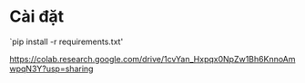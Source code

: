 # Cài đặt
`pip install -r requirements.txt'

https://colab.research.google.com/drive/1cvYan_Hxpqx0NpZw1Bh6KnnoAmwpqN3Y?usp=sharing